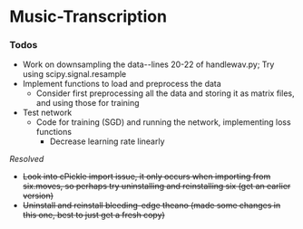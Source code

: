 # Music-Transcription
### Todos
- Work on downsampling the data--lines 20-22 of handlewav.py; Try using scipy.signal.resample
- Implement functions to load and preprocess the data
    - Consider first preprocessing all the data and storing it as matrix files, and using those for training
- Test network
    - Code for training (SGD) and running the network, implementing loss functions
        - Decrease learning rate linearly

*Resolved*
- ~~Look into cPickle import issue, it only occurs when importing from six.moves, so perhaps try uninstalling and reinstalling six (get an earlier version)~~
- ~~Uninstall and reinstall bleeding-edge theano (made some changes in this one, best to just get a fresh copy)~~
